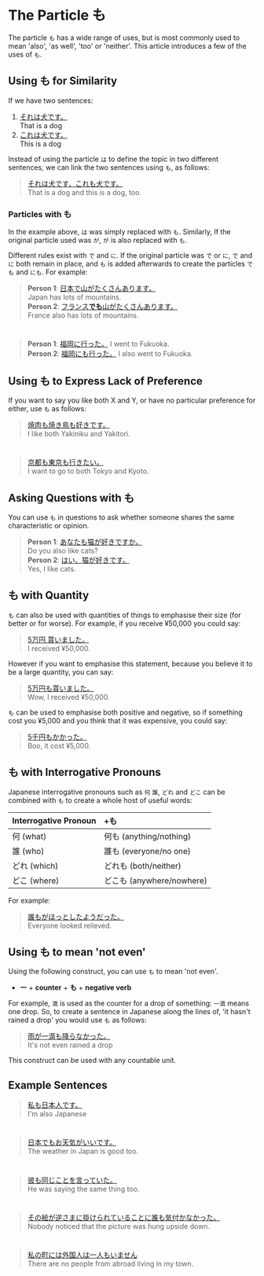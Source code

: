 # The Particle も

The particle `も` has a wide range of uses, but is most commonly used to mean 'also', 'as well', 'too' or 'neither'. This article introduces a few of the uses of `も`.

## Using も for Similarity
If we have two sentences:

1. [それは犬です。]()  
That is a dog
2. [これは犬です。]()  
This is a dog

Instead of using the particle `は` to define the topic in two different sentences, we can link the two sentences using `も`, as follows:

> [それは犬です、これも犬です。]()    
> That is a dog and this is a dog, too.

### Particles with も
In the example above, `は` was simply replaced with `も`. Similarly, If the original particle used was `が`, `が` is also replaced with `も`.

Different rules exist with `で` and `に`. If the original particle was `で` or `に`, `で` and `に` both remain in place, and `も` is added afterwards to create the particles `でも` and `にも`. For example:

> **Person 1**: [日本で山がたくさんあります。]()  
> Japan has lots of mountains.    
> **Person 2**: [フランス**でも**山がたくさんあります。]()   
> France also has lots of mountains.  
  
#

> **Person 1**: [福岡に行った。]() 
> I went to Fukuoka.  
> **Person 2**: [福岡にも行った。]()
> I also went to Fukuoka.

## Using も to Express Lack of Preference
If you want to say you like both X and Y, or have no particular preference for either, use `も` as follows:

> [焼肉も焼き鳥も好きです。]()    
> I like both Yakiniku and Yakitori.

#

> [京都も東京も行きたい。]()    
> I want to go to both Tokyo and Kyoto.

## Asking Questions with も
You can use `も` in questions to ask whether someone shares the same characteristic or opinion.

> **Person 1**: [あなたも猫が好きですか。]()   
> Do you also like cats?  
> **Person 2**: [はい、猫が好きです。]()   
> Yes, I like cats.

## も with Quantity
`も` can also be used with quantities of things to emphasise their size (for better or for worse). For example, if you receive ¥50,000 you could say: 

> [5万円 貰いました。]()  
> I received ¥50,000.

However if you want to emphasise this statement, because you believe it to be a large quantity, you can say:

> [5万円も貰いました。]()  
> Wow, I received ¥50,000.

`も` can be used to emphasise both positive and negative, so if something cost you ¥5,000 and you think that it was expensive, you could say:

> [5千円もかかった。]()  
> Boo, it cost ¥5,000.

## も with Interrogative Pronouns
Japanese interrogative pronouns such as `何` `誰`, `どれ` and `どこ` can be combined with `も` to create a whole host of useful words:

|Interrogative Pronoun|+も|
|:--|:--|
|何 (what)|何も (anything/nothing)|
|誰 (who)|誰も (everyone/no one)|
|どれ (which)|どれも (both/neither)|
|どこ (where)|どこも (anywhere/nowhere)|

For example:
> [誰もがほっとしたようだった。]()  
> Everyone looked relieved.

## Using も to mean 'not even'
Using the following construct, you can use `も` to mean 'not even'.

* **ー** + **counter** + **も** + **negative verb**

For example, `滴` is used as the counter for a drop of something: `一滴` means one drop. So, to create a sentence in Japanese along the lines of, 'it hasn't rained a drop' you would use `も` as follows:

> [雨が一滴も降らなかった。]()  
> It's not even rained a drop

This construct can be used with any countable unit. 

## Example Sentences
> [私も日本人です。]()  
> I'm also Japanese

#

> [日本でもお天気がいいです。]()  
> The weather in Japan is good too.

#

> [彼も同じことを言っていた。]()  
> He was saying the same thing too.

#

> [その絵が逆さまに掛けられていることに誰も気付かなかった。]()  
> Nobody noticed that the picture was hung upside down.

#

> [私の町には外国人は一人もいません]()  
> There are no people from abroad living in my town.
